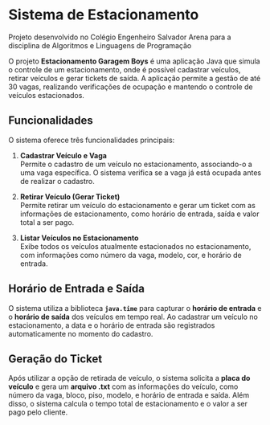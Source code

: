 # Sistema de Estacionamento
 Projeto desenvolvido no Colégio Engenheiro Salvador Arena para a disciplina de  Algoritmos e Linguagens de Programação

O projeto **Estacionamento Garagem Boys** é uma aplicação Java que simula o controle de um estacionamento, onde é possível cadastrar veículos, retirar veículos e gerar tickets de saída. A aplicação permite a gestão de até 30 vagas, realizando verificações de ocupação e mantendo o controle de veículos estacionados.

## Funcionalidades
O sistema oferece três funcionalidades principais:

1. **Cadastrar Veículo e Vaga**  
   Permite o cadastro de um veículo no estacionamento, associando-o a uma vaga específica. O sistema verifica se a vaga já está ocupada antes de realizar o cadastro.

2. **Retirar Veículo (Gerar Ticket)**  
   Permite retirar um veículo do estacionamento e gerar um ticket com as informações de estacionamento, como horário de entrada, saída e valor total a ser pago.

3. **Listar Veículos no Estacionamento**  
   Exibe todos os veículos atualmente estacionados no estacionamento, com informações como número da vaga, modelo, cor, e horário de entrada.

## Horário de Entrada e Saída
O sistema utiliza a biblioteca **`java.time`** para capturar o **horário de entrada** e o **horário de saída** dos veículos em tempo real. Ao cadastrar um veículo no estacionamento, a data e o horário de entrada são registrados automaticamente no momento do cadastro.

## Geração do Ticket
Após utilizar a opção de retirada de veículo, o sistema solicita a **placa do veículo** e gera um **arquivo .txt** com as informações do veículo, como número da vaga, bloco, piso, modelo, e horário de entrada e saída. Além disso, o sistema calcula o tempo total de estacionamento e o valor a ser pago pelo cliente.
